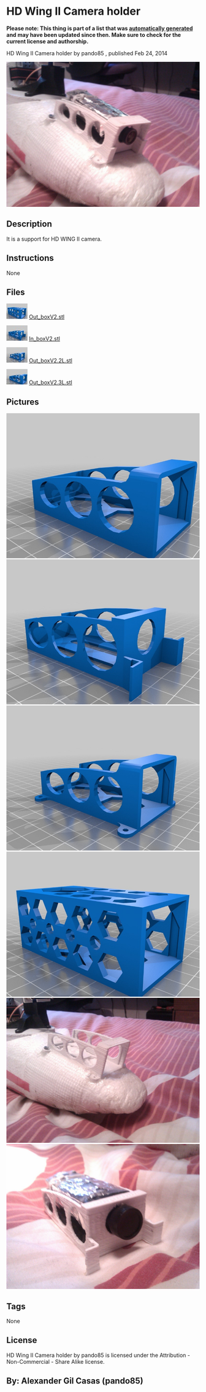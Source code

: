 HD Wing II Camera holder
===============
**Please note: This thing is part of a list that was [automatically generated](https://github.com/carlosgs/export-things) and may have been updated since then. Make sure to check for the current license and authorship.**  

HD Wing II Camera holder  by pando85 , published Feb 24, 2014

![Image](img/IMG_20140224_180123_display_large.jpg)

Description
--------
It is a support for HD WING II camera.  <br />

Instructions
--------
None

Files
--------
[![Image](img/Out_boxV2_preview_tinycard.jpg)](Out_boxV2.stl)
 [ Out_boxV2.stl](Out_boxV2.stl)  

[![Image](img/In_boxV2_preview_tinycard.jpg)](In_boxV2.stl)
 [ In_boxV2.stl](In_boxV2.stl)  

[![Image](img/Out_boxV2.2L_preview_tinycard.jpg)](Out_boxV2.2L.stl)
 [ Out_boxV2.2L.stl](Out_boxV2.2L.stl)  

[![Image](img/Out_boxV2.3L_preview_tinycard.jpg)](Out_boxV2.3L.stl)
 [ Out_boxV2.3L.stl](Out_boxV2.3L.stl)  



Pictures
--------
![Image](img/Out_boxV2.3L_display_large.jpg)
![Image](img/In_boxV2_display_large.jpg)
![Image](img/Out_boxV2.2L_display_large.jpg)
![Image](img/Out_boxV2_display_large.jpg)
![Image](img/IMG_20140224_180012_display_large.jpg)
![Image](img/IMG_20140224_180045_display_large.jpg)


Tags
--------
None  

  

License
--------
HD Wing II Camera holder by pando85 is licensed under the Attribution - Non-Commercial - Share Alike license.  



By: Alexander Gil Casas (pando85)
--------
 